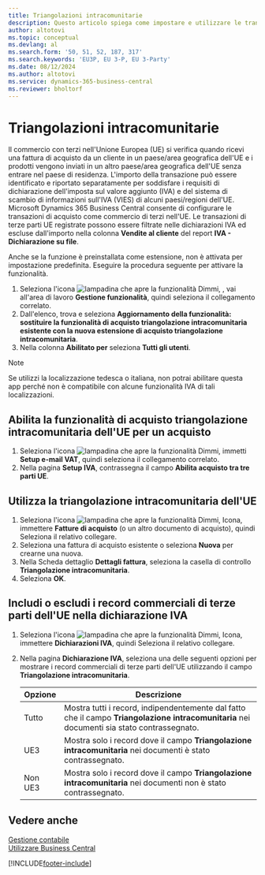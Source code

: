 ```yaml
---
title: Triangolazioni intracomunitarie
description: Questo articolo spiega come impostare e utilizzare le transazioni di acquisto con terze parti nell'Unione Europea (UE).
author: altotovi
ms.topic: conceptual
ms.devlang: al
ms.search.form: '50, 51, 52, 187, 317'
ms.search.keywords: 'EU3P, EU 3-P, EU 3-Party'
ms.date: 08/12/2024
ms.author: altotovi
ms.service: dynamics-365-business-central
ms.reviewer: bholtorf
---
```


# Triangolazioni intracomunitarie

Il commercio con terzi nell'Unione Europea (UE) si verifica quando ricevi una fattura di acquisto da un cliente in un paese/area geografica dell'UE e i prodotti vengono inviati in un altro paese/area geografica dell'UE senza entrare nel paese di residenza. L'importo della transazione può essere identificato e riportato separatamente per soddisfare i requisiti di dichiarazione dell'imposta sul valore aggiunto (IVA) e del sistema di scambio di informazioni sull'IVA (VIES) di alcuni paesi/regioni dell'UE. Microsoft Dynamics 365 Business Central consente di configurare le transazioni di acquisto come commercio di terzi nell'UE. Le transazioni di terze parti UE registrate possono essere filtrate nelle dichiarazioni IVA ed escluse dall'importo nella colonna **Vendite al cliente** del report **IVA - Dichiarazione su file**.

Anche se la funzione è preinstallata come estensione, non è attivata per impostazione predefinita. Eseguire la procedura seguente per attivare la funzionalità.

1. Seleziona l'icona ![lampadina che apre la funzionalità Dimmi](media/ui-search/search_small.png "Informazioni sull'operazione che si desidera eseguire"), , vai all'area di lavoro **Gestione funzionalità**, quindi seleziona il collegamento correlato.
2. Dall'elenco, trova e seleziona **Aggiornamento della funzionalità: sostituire la funzionalità di acquisto triangolazione intracomunitaria esistente con la nuova estensione di acquisto triangolazione intracomunitaria**.
3. Nella colonna **Abilitato per** seleziona **Tutti gli utenti**.

> [!NOTE]
> Se utilizzi la localizzazione tedesca o italiana, non potrai abilitare questa app perché non è compatibile con alcune funzionalità IVA di tali localizzazioni.  

## Abilita la funzionalità di acquisto triangolazione intracomunitaria dell'UE per un acquisto

1. Seleziona l'icona ![lampadina che apre la funzionalità Dimmi](media/ui-search/search_small.png "Informazioni sull'operazione che si desidera eseguire"), immetti **Setup e-mail VAT**, quindi seleziona il collegamento correlato.
2. Nella pagina **Setup IVA**, contrassegna il campo **Abilita acquisto tra tre parti UE**.

## Utilizza la triangolazione intracomunitaria dell'UE

1. Seleziona l'icona ![lampadina che apre la funzionalità Dimmi](media/ui-search/search_small.png "Informazioni sull'operazione che si desidera eseguire"), Icona, immettere **Fatture di acquisto** (o un altro documento di acquisto), quindi Seleziona il relativo collegare.
2. Seleziona una fattura di acquisto esistente o seleziona **Nuova** per crearne una nuova.
3. Nella Scheda dettaglio **Dettagli fattura**, seleziona la casella di controllo **Triangolazione intracomunitaria**.
4. Seleziona **OK**.

## Includi o escludi i record commerciali di terze parti dell'UE nella dichiarazione IVA

1. Seleziona l'icona ![lampadina che apre la funzionalità Dimmi](media/ui-search/search_small.png "Informazioni sull'operazione che si desidera eseguire"), Icona, immettere **Dichiarazioni IVA**, quindi Seleziona il relativo collegare.
2. Nella pagina **Dichiarazione IVA**, seleziona una delle seguenti opzioni per mostrare i record commerciali di terze parti dell'UE utilizzando il campo **Triangolazione intracomunitaria**.

    | Opzione | Descrizione |
    |--------|-------------|
    | Tutto | Mostra tutti i record, indipendentemente dal fatto che il campo **Triangolazione intracomunitaria** nei documenti sia stato contrassegnato. |
    | UE3 | Mostra solo i record dove il campo **Triangolazione intracomunitaria** nei documenti è stato contrassegnato. |
    | Non UE3 | Mostra solo i record dove il campo **Triangolazione intracomunitaria** nei documenti non è stato contrassegnato. |

## Vedere anche
[Gestione contabile](finance.md)    
[Utilizzare Business Central](ui-work-product.md)    

[!INCLUDE[footer-include](includes/footer-banner.md)]
